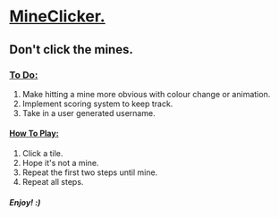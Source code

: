 <h1><ins> MineClicker. </ins></h1>
<h2> Don't click the mines. </h2>
<h3><ins>To Do:</ins></h3>
<ol>
  <li>Make hitting a mine more obvious with colour change or animation.</li>
  <li>Implement scoring system to keep track.</li>
  <li>Take in a user generated username.</li>
</ol>

<h4><ins>How To Play:</ins></h4>
<ol>
  <li>Click a tile.</li>
  <li>Hope it's not a mine.</li>
  <li>Repeat the first two steps until mine.</li>
  <li>Repeat all steps.</li>
</ol>

<h5> Enjoy! :) </h5>

